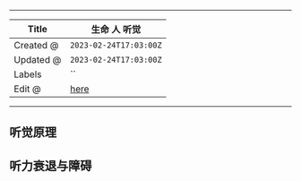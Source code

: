 -----

| Title     | 生命 人 听觉                                             |
| --------- | --------------------------------------------------- |
| Created @ | `2023-02-24T17:03:00Z`                              |
| Updated @ | `2023-02-24T17:03:00Z`                              |
| Labels    | \`\`                                                |
| Edit @    | [here](https://github.com/junxnone/wiki/issues/136) |

-----

## 听觉原理

## 听力衰退与障碍
